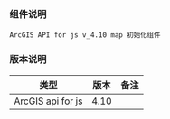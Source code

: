 ### 组件说明

`ArcGIS API for js v_4.10 map 初始化组件`

###  版本说明

|类型|版本|备注|
|-----|------|------|
|ArcGIS api for js|4.10||
